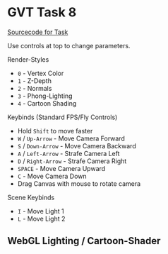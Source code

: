 
<script type="text/javascript" src="gl-matrix.js"></script>
<script type="text/javascript" src="dat.gui.min.js"></script>

# GVT Task 8
[Sourcecode for Task](https://raw.githubusercontent.com/hendrikp/scratchpad/gh-pages/gvt/gvt8.md)

Use controls at top to change parameters.

Render-Styles
* `0` - Vertex Color
* `1` - Z-Depth
* `2` - Normals
* `3` - Phong-Lighting
* `4` - Cartoon Shading

Keybinds (Standard FPS/Fly Controls)
* Hold `Shift` to move faster
* `W` / `Up-Arrow` - Move Camera Forward
* `S` / `Down-Arrow` - Move Camera Backward
* `A` / `Left-Arrow` - Strafe Camera Left
* `D` / `Right-Arrow` - Strafe Camera Right
* `SPACE` - Move Camera Upward
* `C` - Move Camera Down
* Drag Canvas with mouse to rotate camera

Scene Keybinds
* `I` - Move Light 1
* `L` - Move Light 2

## WebGL Lighting / Cartoon-Shader
<canvas id="wgl" width="768" height="768" style="outline: grey 2px solid;"></canvas>

<script id="wgl_vertex" type="nojs">
attribute vec4 pos;
attribute vec3 normal;
attribute vec4 col;

varying vec4 vPosition;
varying vec4 vColor;
varying vec3 vNormal;

uniform mat4 projection;

uniform mat4 modelview;
uniform mat4 camera;
uniform mat4 modelmatrix;

uniform mat3 normalmatrix;

void main()
{
  vColor = col;

  // gl_Position = projection * camera * modelmatrix * pos; // use precalulate modelview now.. (as needed for normalmatrix too)
  vPosition = modelview * pos;
  gl_Position = projection * vPosition;

  vNormal = normalize(normalmatrix * normal);
}
</script>

<script id="wgl_fragment" type="nojs">
precision mediump float;

varying vec4 vPosition;
varying vec4 vColor;
varying vec3 vNormal;

uniform int renderStyle;

// Material // Task 8 Phong
struct PhongMaterial
{
  vec3 ka;
  vec3 kd;
  vec3 ks;
  float ke; 
};
uniform PhongMaterial material;

const int MAX_LIGHTS = 2;
struct Light
{
  bool active;
  vec3 position;
  vec3 color;
};

uniform vec3 ambientLight;
uniform Light light[MAX_LIGHTS];

uniform vec2 cameraZ; // z-depth (task 7)

// Phong illumination for single light source, no ambient light. (BEL-3)
vec3 phong(vec3 p, vec3 n, vec3 v, Light l)
{
  vec3 L = l.color;

  vec3 s = normalize(l.position - p);
  vec3 r = reflect(-s, n);

  float sn = max( dot(s,n), 0.0);
  float rv = max( dot(r,v), 0.0);
      
  vec3 diffuse = material.kd * L * sn;
              
  vec3 specular = material.ks * L * pow(rv, material.ke);

  return diffuse + specular;			
}

// add up ambient light and lights 
vec3 phong(vec3 p, vec3 n, vec3 v)
{
  // ambient light
  vec3 result = material.ka * ambientLight;

  // light from sources
  for (int i=0; i < MAX_LIGHTS; i++)
  {
    if (light[i].active)
    {
      result += phong(p, n, v, light[i]);
    }
  }
  return result;
}

// z-depth (task 7)
float transformZ(float z)
{
  float inv = 2.0 * cameraZ[0];
  float difZ = cameraZ[1] + cameraZ[0] - z * (cameraZ[1] - cameraZ[0]);
  return inv / difZ;
}

void main()
{
  if (renderStyle == 1)
  {
    // z-depth (task 7)
    gl_FragColor = vec4(vec3(transformZ(gl_FragCoord.z)), 1.0);
  }
  else if (renderStyle == 2)
  {
    // normals (debug)
    gl_FragColor = vec4((vNormal*0.5)+0.5, 1.0);
  }
  else if (renderStyle == 3)
  {
    // phong (task 8)
    gl_FragColor = vec4( phong(vPosition.xyz, normalize(vNormal), normalize(-vPosition.xyz)), 1.0);
  }
  else
  {
    // vertex color
    gl_FragColor = vColor;
  }
}
</script>

<script>

// Use DAT GUI
var gui = new dat.GUI();
var context;
var start = undefined;
var tTotal = 0.0;
var renderContinous = true;
function renderContext(timestamp)
{
  var elapsed = 0.0;
  const minFrametime = 1/60; // max 60fps
  const maxFrametime = 1/10; // min 10fps
  if (timestamp)
  {
    if (start === undefined)
    {
      start = timestamp;
    }

    elapsed = (timestamp - start) / 1000; // we want elapsed time in seconds
    if (elapsed < minFrametime)
    {
      elapsed = minFrametime;
    }
    else if(elapsed > maxFrametime)
    {
      elapsed = maxFrametime;
    }
    tTotal += elapsed;
  }

  if( context.render(elapsed, tTotal) )
  {
    requestFrame(renderContext);
  }
}

function requestFrame(requester)
{
  if (renderContinous && requester === renderContext)
  {
    window.requestAnimationFrame(renderContext);
  }
  else if(!renderContinous && requester !== renderContext)
  {
    window.requestAnimationFrame(renderContext);
  }
}

// Use glMatrix
const {mat4, mat3, vec3, quat} = glMatrix;

// resize helper from https://webgl2fundamentals.org/webgl/resources/webgl-utils.js
function resizeCanvasToDisplaySize(canvas, multiplier) {
  multiplier = multiplier || 1;
  const width  = canvas.clientWidth  * multiplier | 0;
  const height = canvas.clientHeight * multiplier | 0;
  if (canvas.width !== width ||  canvas.height !== height) {
      canvas.width  = width;
      canvas.height = height;
      return true;
  }
  return false;
}
  
// Compile shader
var _shaders = [];
function getShader(gl, type, id)
{
  var source = document.getElementById(id).text;
  var shader = gl.createShader(type);
  gl.shaderSource(shader, source);
  gl.compileShader(shader);

  if (!gl.getShaderParameter(shader, gl.COMPILE_STATUS))
  {
    console.log(gl.getShaderInfoLog(shader));
  }
  else
  {
    _shaders.push(shader);
    return shader;
  }
}

// link program
function initProgram(gl)
{
  var program = gl.createProgram();
  
  _shaders.forEach(element => gl.attachShader(program, element));
  
  gl.linkProgram(program);

  if (!gl.getProgramParameter(program, gl.LINK_STATUS))
  {
    console.log(gl.getProgramInfoLog(program));
  }
  else
  {
    return program;
  }
}

// color conversion for gradient (based on: https://axonflux.com/handy-rgb-to-hsl-and-rgb-to-hsv-color-model-c)
function hsl2rgb(h, s, l)
{
    var r, g, b;

    if(s == 0)
    {
        r = g = b = l; // achromatic
    }
    else
    {
        function hue2rgb(p, q, t)
        {
            if(t < 0) t += 1;
            if(t > 1) t -= 1;
            if(t < 1/6) return p + (q - p) * 6 * t;
            if(t < 1/2) return q;
            if(t < 2/3) return p + (q - p) * (2/3 - t) * 6;
            return p;
        }

        var q = l < 0.5 ? l * (1 + s) : l + s - l * s;
        var p = 2 * l - q;
        r = hue2rgb(p, q, h + 1/3);
        g = hue2rgb(p, q, h);
        b = hue2rgb(p, q, h - 1/3);
    }

    return [r,g,b];
}

// generate data
function generateSpiral( params )
{
  const {a, b, angleScale, rotations} = params;
  //a - space offset
  //b - space angle per rotation factor
  //angleScale - angle scale per point
  //rotations - rotations

  var positions = [];
  var indices = [];
  var colors = [];
  var shape = { m: {v: positions, i: indices, c: colors}, params: params, modelmatrix: glMatrix.mat4.create() };

  // generate data (spiral)
  var pi2 = 2 * Math.PI;
  
  var pointsPerRotation = Math.ceil( pi2 / angleScale );
  var pointsTotal = Math.ceil( rotations * pointsPerRotation );
  var origins = pointsTotal - pointsPerRotation; // one less rotation
  var pointsPerRotation2 = 2*pointsPerRotation;
  var fadeOut = (rotations*0.45)*pointsPerRotation;
  
  for (var i = 0; i < pointsTotal; ++i)
  {
    var angle = i * angleScale;
    var rotation = angle / pi2;
    
    var radius = a + b * rotation * rotation;

    positions.push( radius * Math.cos(angle), radius * Math.sin(angle), 0.5*radius*Math.sin(5*(angle)) );
    
    var progressRotation = (i % (pointsPerRotation+1)) / pointsPerRotation;
    var gradientHue = progressRotation;
    var saturation = i / pointsTotal;
    var light = 1.0;
    
    var nearEnd = pointsTotal - i - fadeOut;
    if (nearEnd < 0)
    {
      light += nearEnd/fadeOut;
    }
    
    var nearStart = i - fadeOut
    if (nearStart < 0)
    {
      light += nearStart/fadeOut;
    }

    // hsv based gradient
    var c = hsl2rgb(gradientHue, saturation, light);
    colors.push(c[0], c[1], c[2], 1);
    
    // still generate triangles?
    if (i < origins)
    {
      // fully filled
      indices.push( i, i+pointsPerRotation, i+1);
      indices.push( i, i+pointsPerRotation-1, i+pointsPerRotation);
    }
  }
  
  return shape;
}

// generate torus based on http://www.3d-meier.de/tut3/Seite58.html
function generateTorus( params )
{
  const {r, R, Nu, Nv} = params;

  var pi2 = 2 * Math.PI;

  var uMin = 0.0;
  var uMax = pi2;
  var vMin = 0.0;
  var vMax = pi2;
  
  var du = (uMax-uMin)/Nu;
  var dv = (vMax-vMin)/Nv;

  var positions = [];
  var indices = [];
  var colors = [];
  var normals = [];
  var shape = { m: {v: positions, n: normals, i: indices, c: colors}, params: params, modelmatrix: glMatrix.mat4.create() };

  // generate points
  for (var i=0; i<=Nu; i++)
  {
    for (var j=0; j<=Nv; j++)
    {
      var u = uMin + i * du;
      var v = vMin + j * dv;

      positions.push(
        (R + r * Math.cos(v)) * Math.cos(u),
        (R + r * Math.cos(v)) * Math.sin(u),
        r * Math.sin(v)
      );

      normals.push(
        Math.cos(v) * Math.cos(u),
        Math.cos(v) * Math.sin(u),
        Math.sin(v)
      );

      var c = hsl2rgb(j/Nv, 0.5, 0.5);
      colors.push(c[0], c[1], c[2], 1);

      // generate triangles
      if(i < Nu && j < Nv)
      {
        // points - CCW order
        var p = [
          i * (Nv + 1) + j,
          (i + 1) * (Nv + 1) + j,
          (i + 1) * (Nv + 1) + j + 1,
          i * (Nv + 1) + j + 1
        ];

        indices.push( p[0], p[1], p[2] );
        indices.push( p[2], p[3], p[0] );
      }
    }
  }

  return shape;
}

// generate icosphere based on http://blog.andreaskahler.com/2009/06/creating-icosphere-mesh-in-code.html
function generateIcosphere( params )
{
  const {N} = params;

  var t = (1.0 + Math.sqrt(5.0)) * 0.5;

  var vertices = [];
  var positions = [];
  var indices = [];
  var colors = [];
  var normals = [];

  function addVertex(v)
  {
    vec3.normalize(v,v);
    vertices.push(v);
    return vertices.length-1;
  }

  function getMiddlePoint(a, b)
  {
    // center between both points
    var mid = vec3.create();
    vec3.lerp(mid, vertices[a], vertices[b], 0.5);
    vec3.normalize(mid, mid);
    
    // check if not already exists
    for (var i = 0; i < vertices.length; i++)
    {
      if (vec3.equals(mid, vertices[i]))
      {
        return i;
      }
    }

    return addVertex(mid);
	}

  // create 12 vertices of a icosahedron
  addVertex(vec3.fromValues(-1,  t,  0));
  addVertex(vec3.fromValues( 1,  t,  0));
  addVertex(vec3.fromValues(-1, -t,  0));
  addVertex(vec3.fromValues( 1, -t,  0));

  addVertex(vec3.fromValues( 0, -1,  t));
  addVertex(vec3.fromValues( 0,  1,  t));
  addVertex(vec3.fromValues( 0, -1, -t));
  addVertex(vec3.fromValues( 0,  1, -t));

  addVertex(vec3.fromValues( t,  0, -1));
  addVertex(vec3.fromValues( t,  0,  1));
  addVertex(vec3.fromValues(-t,  0, -1));
  addVertex(vec3.fromValues(-t,  0,  1));

  // create 20 triangles of the icosahedron
  indices.push(0, 11, 5);
  indices.push(0, 5, 1);
  indices.push(0, 1, 7);
  indices.push(0, 7, 10);
  indices.push(0, 10, 11);

  // 5 adjacent faces 
  indices.push(1, 5, 9);
  indices.push(5, 11, 4);
  indices.push(11, 10, 2);
  indices.push(10, 7, 6);
  indices.push(7, 1, 8);

  // 5 faces around point 3
  indices.push(3, 9, 4);
  indices.push(3, 4, 2);
  indices.push(3, 2, 6);
  indices.push(3, 6, 8);
  indices.push(3, 8, 9);

  // 5 adjacent faces 
  indices.push(4, 9, 5);
  indices.push(2, 4, 11);
  indices.push(6, 2, 10);
  indices.push(8, 6, 7);
  indices.push(9, 8, 1);

  // refine triangles
  for (var i = 0; i < N; i++)
  {
      var indices2 = [];
      for (var tri = 0; tri < indices.length; tri += 3)
      {
          // replace triangle by 4 triangles
          var a = getMiddlePoint(indices[tri+0], indices[tri+1]);
          var b = getMiddlePoint(indices[tri+1], indices[tri+2]);
          var c = getMiddlePoint(indices[tri+2], indices[tri+0]);

          indices2.push(indices[tri+0], a, c);
          indices2.push(indices[tri+1], b, a);
          indices2.push(indices[tri+2], c, b);
          indices2.push(a, b, c);
      }
      indices = indices2;
  }

  var pi2 = 2*Math.PI;

  // convert vertices to position array
  for (var i=0; i < vertices.length; ++i)
  {
    positions.push(vertices[i][0], vertices[i][1], vertices[i][2]);
    normals.push(vertices[i][0], vertices[i][1], vertices[i][2]); // already normalized

    // coloration
    // looks also ok (front facing hue change)
    //var len = vec3.length(vertices[i]);
    //var hue = Math.abs(vertices[i][0]/len);

    // but this xz angle based hue change is looking better  
    var hue = (Math.PI+Math.atan2(vertices[i][0], vertices[i][2])) / pi2;

    var c = hsl2rgb(hue, 0.7, 0.5);
    
    colors.push(c[0], c[1], c[2], 1);
  }

  var shape = { m: {v: positions, n: normals, i: indices, c: colors}, params: params, modelmatrix: glMatrix.mat4.create() };
  return shape;
}

// generate drop based on http://www.3d-meier.de/tut3/Seite44.html
function generateDrop( params )
{
  const {a, b, Nu, Nv} = params;

  var pi2 = 2 * Math.PI;

  var uMin = 0.0;
  var uMax = Math.PI;
  var vMin = 0.0;
  var vMax = pi2;
  
  var du = (uMax-uMin)/Nu;
  var dv = (vMax-vMin)/Nv;

  var positions = [];
  var indices = [];
  var colors = [];
  var shape = { m: {v: positions, i: indices, c: colors}, params: params, modelmatrix: glMatrix.mat4.create() };

  // generate points
  for (var i=0; i<=Nu; i++)
  {
    for (var j=0; j<=Nv; j++)
    {
      var u = uMin + i * du;
      var v = vMin + j * dv;

      positions.push(
        a * (b - Math.cos(u)) *Math.sin(u) *Math.cos(v),
        a * (b - Math.cos(u)) *Math.sin(u) *Math.sin(v),
        Math.cos(u)
      );

      var c = hsl2rgb(i/Nv, 1-i/Nu, 0.5);
      colors.push(c[0], c[1], c[2], 1);

      // generate triangles
      if(i < Nu && j < Nv)
      {
        // points - CCW order
        var p = [
          i * (Nv + 1) + j,
          (i + 1) * (Nv + 1) + j,
          (i + 1) * (Nv + 1) + j + 1,
          i * (Nv + 1) + j + 1
        ];

        indices.push( p[0], p[1], p[2] );
        indices.push( p[2], p[3], p[0] );
      }
    }
  }

  return shape;
}

// generate a grid for horizon line (better for camera movement)
function generateGrid( params )
{
  const {gridsize, N} = params;

  var Nu = N;
  var Nv = N;

  var uMin = 0.0;
  var uMax = gridsize;
  var vMin = 0.0;
  var vMax = gridsize;
  
  var du = (uMax-uMin)/Nu;
  var dv = (vMax-vMin)/Nv;

  var positions = [];
  var indices = [];
  var colors = [];
  var normals = [];
  var shape = { m: {v: positions, n: normals, i: indices, c: colors}, params: params, modelmatrix: glMatrix.mat4.create() };

  // generate points
  for (var i=0; i<=Nu; i++)
  {
    for (var j=0; j<=Nv; j++)
    {
      var u = uMin + i * du;
      var v = vMin + j * dv;

      positions.push(u,v,0);

      normals.push(0.0, 0.0, 1.0); // z up

      var c = hsl2rgb(i/Nv, 0.5, 0.4);
      colors.push(c[0], c[1], c[2], 1);

      // generate triangles
      if(i < Nu && j < Nv)
      {
        // points - CCW order
        var p = [
          i * (Nv + 1) + j,
          (i + 1) * (Nv + 1) + j,
          (i + 1) * (Nv + 1) + j + 1,
          i * (Nv + 1) + j + 1
        ];

        indices.push( p[0], p[1], p[2] );
        indices.push( p[2], p[3], p[0] );
      }
    }
  }

  return shape;
}

// task 7 basic element
function generatePyramid( params )
{
  var positions = [];
  var indices = [];
  var colors = [];

 var positions = [
    // Front 
    0.0,  1.0,  0.0,
    -1.0, -1.0,  1.0,
    1.0, -1.0,  1.0,
    // Right
    0.0,  1.0,  0.0,
    1.0, -1.0,  1.0,
    1.0, -1.0, -1.0,
    // Back
    0.0,  1.0,  0.0,
    1.0, -1.0, -1.0,
    -1.0, -1.0, -1.0,
    // Left 
    0.0,  1.0,  0.0,
    -1.0, -1.0, -1.0,
    -1.0, -1.0,  1.0
  ];

  for(var i = 0; i < positions.length; i+=3)
  {
    colors.push(0.9, 0, 0, 1); // red
    indices.push( i/3 );
  }

  // bottom CCW
  indices.push( 1+2*3, 1+1*3, 1+0*3);
  indices.push( 1+0*3, 1+3*3, 1+2*3);

  var shape = { m: {v: positions, i: indices, c: colors}, params: params, modelmatrix: glMatrix.mat4.create() };
  return shape;
}

function rad2deg(r)
{
  return r * (180.0/Math.PI);
}

function createPhongMaterial(material) {
  material = material || {};

  // defaults
  material.ka = material.ka || [ 0.3, 0.3, 0.3 ];
  material.kd = material.kd || [ 0.6, 0.6, 0.6 ];
  material.ks = material.ks || [ 0.8, 0.8, 0.8 ];
  material.ke = material.ke || 10.;

  return material;
}

// init context
function initContext(id)
{
  var _canvas = document.getElementById(id);
  var gl = _canvas.getContext("webgl", {antialias: true});

  function cleanBg()
  {
      gl.clearColor(1, 1, 1, 1); // white
      gl.clear(gl.COLOR_BUFFER_BIT | gl.DEPTH_BUFFER_BIT);
  }

  if (gl)
  {
    var vs = getShader(gl, gl.VERTEX_SHADER, "wgl_vertex");
    var fs = getShader(gl, gl.FRAGMENT_SHADER, "wgl_fragment");
    
    var context = {gl: gl, vs: vs, fs: fs, canvas: _canvas};

    var program = initProgram(gl);
    context.program = program;

    // prepare canvas
    gl.useProgram(program);

    // clean + enable depth / features
    cleanBg();

    // Backface culling.
    gl.frontFace(gl.CCW);
    gl.enable(gl.CULL_FACE);
    gl.cullFace(gl.BACK);

    gl.enable(gl.DEPTH_TEST);
    gl.depthFunc(gl.LEQUAL);

    // Polygon offset of rastered Fragments.
    gl.enable(gl.POLYGON_OFFSET_FILL);
    gl.polygonOffset(0.5, 0);

    // prepare viewport
    resizeCanvasToDisplaySize(gl.canvas);
    gl.viewport(0, 0, gl.canvas.width, gl.canvas.height);
  
    // prepare attributes of shaders
    var posAttribute = gl.getAttribLocation(program, "pos");
    context.posAttribute = posAttribute;
    var colAttribute = gl.getAttribLocation(program, "col");
    context.colAttribute = colAttribute;
    var normalAttribute = gl.getAttribLocation(program, "normal");
    context.normalAttribute = normalAttribute;

    // modelmatrix
    var u_modelmatrix = gl.getUniformLocation(program, "modelmatrix");
    context.u_modelmatrix = u_modelmatrix;

    // modelview
    var u_modelview = gl.getUniformLocation(program, "modelview");
    context.u_modelview = u_modelmatrix;

    // normalmatrix
    var u_normalmatrix = gl.getUniformLocation(program, "normalmatrix");
    context.u_normalmatrix = u_normalmatrix;

    // ambient light
    context.u_ambientLight = gl.getUniformLocation(program, "ambientLight");
    context.ambientLight = [0.5, 0.5, 0.5];

    // phong lights
    context.maxLights = 2;
    context.u_light = [];
    context.light = [];
    for (var i = 0; i < context.maxLights; i++)
    {
      context.light.push({
        active:   false,
        position: [0, 0, 0],
        color:    [1, 1, 1],
        u: {
          active:   gl.getUniformLocation(program, "light[" + i + "].active"),
          position: gl.getUniformLocation(program, "light[" + i + "].position"),
          color:    gl.getUniformLocation(program, "light[" + i + "].color")
        },
      });
    }

    // material
    context.u_materialKa = gl.getUniformLocation(program, "material.ka");
    context.u_materialKd = gl.getUniformLocation(program, "material.kd");
    context.u_materialKs = gl.getUniformLocation(program, "material.ks");
    context.u_materialKe = gl.getUniformLocation(program, "material.ke");

    // projection
    var u_projection = gl.getUniformLocation(program, "projection");
    context.u_projection = u_projection;
    var projection = mat4.create();
    context.projection = projection;
    var fovy = 0.5; // radians vertical

    var cameraZ = [0.1, 10]; // near, far
    mat4.perspective(projection, fovy, gl.canvas.width / gl.canvas.height, cameraZ[0], cameraZ[1]);
    gl.uniformMatrix4fv(u_projection, false, projection );
    // near, far for Z-depth rendering style
    var u_cameraZ = gl.getUniformLocation(program, "cameraZ");
    gl.uniform2fv(u_cameraZ, cameraZ );

    // render style
    context.renderStyle = 1;
    var u_renderStyle = gl.getUniformLocation(program, "renderStyle");
    context.u_renderStyle = u_renderStyle;

    // camera (used to move with keybinds)
    var camera = mat4.create();
    context.camera = camera;
    var u_camera = gl.getUniformLocation(program, "camera");
    context.u_camera = u_camera;
    var cameraPos = vec3.create();
    context.cameraPos = cameraPos;
    var cameraAngle = [0,0,0];
    context.cameraAngle = cameraAngle;
    var cameraRotation = mat4.create();
    context.cameraRotation = cameraRotation;
    
    function updateCamera()
    {
      // create camera rotation from camera angles
      var rot = quat.create();
      quat.fromEuler(rot, rad2deg(cameraAngle[0]), rad2deg(cameraAngle[1]), rad2deg(cameraAngle[2]));
      mat4.fromQuat(context.cameraRotation, rot);
      mat4.invert(context.cameraRotation, context.cameraRotation);

      // finalize camera (rot+pos)
      mat4.identity(camera);
      mat4.multiply(camera, cameraRotation, camera);
      mat4.translate(camera, camera, cameraPos);
      requestFrame();
    }
    context.updateCamera = updateCamera;
    function resetCamera()
    {
      vec3.set(cameraPos, 0,0,-4); // initial pos

      // rotation
      cameraAngle[0]=0;
      cameraAngle[1]=0;
      cameraAngle[2]=0;
      mat4.identity(cameraRotation);

      updateCamera();
    }
    context.resetCamera = resetCamera;

    // creation of buffers
    function createBuffers(shape)
    {
      // store vertices
      if (shape.m.v)
      {
        console.assert((shape.m.v.length%3) == 0, "[%s] Vertices malformed", shape.params.name );

        shape.m.pBuffer = gl.createBuffer();
        gl.bindBuffer(gl.ARRAY_BUFFER, shape.m.pBuffer);
        gl.bufferData(gl.ARRAY_BUFFER, new Float32Array(shape.m.v), gl.STATIC_DRAW);
      }
      else
      {
        console.assert(false, "[%s] No vertices", shape.params.name);
      }

      // store indices
      if (shape.m.i)
      {
        var indices = shape.m.i;
        console.assert((indices.length%3) == 0, "[%s] Indices %d not triangles", shape.params.name, shape.m.i.length);

        // check out of bound index
        var maxIndex = shape.m.v.length / 3;
        for (var i = 0; i < indices.length; i++)
        {
          console.assert( indices[i] < maxIndex, "[%s] Index %d -> %d not in bounds", shape.params.name, i, indices[i] );
        }

        shape.m.iBuffer = gl.createBuffer();
        gl.bindBuffer(gl.ELEMENT_ARRAY_BUFFER, shape.m.iBuffer);
        gl.bufferData(gl.ELEMENT_ARRAY_BUFFER, new Uint16Array(shape.m.i), gl.STATIC_DRAW);
      }

      // store normals
      if (shape.m.n)
      {        
        console.assert(shape.m.n.length == shape.m.v.length, "[%s] Vertices %d and Normals %d not matching", shape.params.name, shape.m.n.length, shape.m.v.length);

        shape.m.nBuffer = gl.createBuffer();
        gl.bindBuffer(gl.ARRAY_BUFFER, shape.m.nBuffer);
        gl.bufferData(gl.ARRAY_BUFFER, new Float32Array(shape.m.n), gl.STATIC_DRAW);
      }

      // store colors
      if (shape.m.c)
      {        
        console.assert((shape.m.v.length/3) == (shape.m.c.length/4), "[%s] Vertices %d and Colors %d not matching", shape.params.name, shape.m.v.length, shape.m.c.length);

        shape.m.cBuffer = gl.createBuffer();
        gl.bindBuffer(gl.ARRAY_BUFFER, shape.m.cBuffer);
        gl.bufferData(gl.ARRAY_BUFFER, new Float32Array(shape.m.c), gl.STATIC_DRAW);
      }
    }

    /*
    // method to draw line strip
    function drawArrays(shape)
    {
      // if buffer not yet created try (cached)
      if (!shape.m.pBuffer)
      {
        createBuffers(shape);
      }

      // vertices
      if (shape.m.pBuffer)
      {
        gl.bindBuffer(gl.ARRAY_BUFFER, shape.m.pBuffer);
        gl.enableVertexAttribArray(posAttribute);
        gl.vertexAttribPointer(posAttribute, 3, gl.FLOAT, false, 0, 0);
      }

      // position
      gl.uniformMatrix4fv(u_modelmatrix, false, shape.modelmatrix );

      // draw
      gl.drawArrays(gl.LINE_STRIP, 0, shape.m.v.length / 3);
    }
    */

    // method to draw
    function drawElements(shape)
    {
      // if buffer not yet created try (cached)
      if (!shape.m.pBuffer)
      {
        createBuffers(shape);
      }

      // vertices
      if (shape.m.pBuffer)
      {
        gl.bindBuffer(gl.ARRAY_BUFFER, shape.m.pBuffer);
        gl.enableVertexAttribArray(posAttribute);
        gl.vertexAttribPointer(posAttribute, 3, gl.FLOAT, false, 0, 0);
      }

      // normals
      if (shape.m.nBuffer)
      {
        gl.bindBuffer(gl.ARRAY_BUFFER, shape.m.nBuffer);
        gl.enableVertexAttribArray(normalAttribute);
        gl.vertexAttribPointer(normalAttribute, 3, gl.FLOAT, false, 0, 0);
      }

      // colors
      if (shape.m.cBuffer)
      {
        gl.bindBuffer(gl.ARRAY_BUFFER, shape.m.cBuffer);
        gl.enableVertexAttribArray(colAttribute);
        gl.vertexAttribPointer(colAttribute, 4, gl.FLOAT, false, 0, 0);
      }

      // indices
      if (shape.m.iBuffer)
      {
        gl.bindBuffer(gl.ELEMENT_ARRAY_BUFFER, shape.m.iBuffer);
      }

      // position
      gl.uniformMatrix4fv(u_modelmatrix, false, shape.modelmatrix );

      // modelview
      gl.uniformMatrix4fv(u_modelview, false, shape.modelview );

      // normal matrix
      gl.uniformMatrix3fv(u_normalmatrix, false, shape.normalmatrix );

      // phong material
      if (shape.params.mat)
      {
        gl.uniform3fv(context.u_materialKa, shape.params.mat.ka);
        gl.uniform3fv(context.u_materialKd, shape.params.mat.kd);
        gl.uniform3fv(context.u_materialKs, shape.params.mat.ks);
        gl.uniform1f( context.u_materialKe, shape.params.mat.ke);
      }

      // ui options for drawing
      if (shape.params.drawLines == true)
      {
        // draw lines
        gl.drawElements(gl.LINES, shape.m.i.length, gl.UNSIGNED_SHORT, 0);
      }
      else 
      {
        // draw triangles based on indices
        gl.drawElements(gl.TRIANGLES, shape.m.i.length, gl.UNSIGNED_SHORT, 0);
      }
    }

    // generate data
    var scene = {};
    context.scene = scene;

    // update camera dependend matrix
    function updateSceneObjectModelViewMatrix(shape)
    {
      // calculate normal matrix and modelview matrix
      if (!shape.normalmatrix)
      {
        shape.normalmatrix = mat3.create();
        shape.modelview = mat4.create();
      }

      mat4.multiply(shape.modelview, context.camera, shape.modelmatrix);
      mat3.normalFromMat4(shape.normalmatrix, shape.modelview);
    }

    // update model instance dependent matrix
    function updateSceneObjectMatrix(shape)
    {
      // reposition + resize
      mat4.identity(shape.modelmatrix);
      mat4.translate(shape.modelmatrix, shape.modelmatrix, shape.params.pos);
      mat4.scale(shape.modelmatrix, shape.modelmatrix, shape.params.scale);
      mat4.rotateX(shape.modelmatrix, shape.modelmatrix, shape.params.rotate[0]);
      mat4.rotateY(shape.modelmatrix, shape.modelmatrix, shape.params.rotate[1]);
      mat4.rotateZ(shape.modelmatrix, shape.modelmatrix, shape.params.rotate[2]);

      updateSceneObjectModelViewMatrix(shape);
    }

    function createSceneObject(params)
    {
      if (params.name != '')
      {
        if (params.pos === undefined && params.posOrigin !== undefined)
        {
          params.pos = Array.from(params.posOrigin);
        }

        var shape = params.generator(params);

        updateSceneObjectMatrix(shape);
        scene[shape.params.name] = shape; // place into scene

        return shape;
      }
    }

    function duplicateSceneObject(source, params)
    {
      if (params.name != '')
      {
        if (params.pos === undefined && params.posOrigin !== undefined)
        {
          params.pos = Array.from(params.posOrigin);
        }

        var shape = {};
        Object.assign(shape, source);
        shape.params = params;
        shape.params.draw = source.params.draw;

        shape.modelmatrix = glMatrix.mat4.create();

        updateSceneObjectMatrix(shape);
        scene[shape.params.name] = shape; // place into scene

        return shape;
      }
    }

    // grid
    var gridsize = 30;
    var grid = createSceneObject({
      name: 'grid',
      generator: generateGrid,
      pos: [-gridsize*0.5, -1, gridsize*0.5],
      scale: [1, 1, 1],
      rotate: [-Math.PI*0.5, 0, 0.0],
      gridsize: gridsize,
      N: 50,
      drawLines: false,
      draw: drawElements,
      mat: createPhongMaterial(),
    });

    var ui = gui.addFolder('Scene Grid');
    ui.add(grid.params, "gridsize", 1, 100, 1).onChange( function() {
      gridsize = grid.params.gridsize;
      grid.params.pos = [-gridsize*0.5, -1, gridsize*0.5]; // when size changes need to also recenter grid
      createSceneObject(grid.params);
      
      } );
    ui.add(grid.params, "N", 2, 100, 1).onChange( function() { createSceneObject(grid.params); requestFrame();} );
    ui.add(grid.params, "drawLines").onChange( requestFrame );

    // 4.1 + 4.2 procedural shape 1 - torus 
    var torus = createSceneObject({
      name: 'torus',
      generator: generateTorus,
      pos: [0, 0.0, 0.0],
      scale: [0.5, 0.5, 0.5],
      rotate: [0, 0, 0],
      r: 0.1, R: 1.0,
      Nu: 35, Nv: 20,
      drawLines: false,
      draw: drawElements,
      mat: createPhongMaterial(),
    });
    /*
    var ui = gui.addFolder('Torus - 4.1+2');
    ui.add(torus.params, "r", 0, 0.5, 0.0002).onChange( function() { createSceneObject(torus.params); requestFrame(); } );
    ui.add(torus.params, "R", 0, 1, 0.005).onChange( function() { createSceneObject(torus.params); requestFrame(); } );
    ui.add(torus.params, "Nu", 3, 40, 1).onChange( function() { createSceneObject(torus.params); requestFrame(); } );
    ui.add(torus.params, "Nv", 3, 40, 1).onChange( function() { createSceneObject(torus.params); requestFrame(); } );
    ui.add(torus.params, "drawLines").onChange( requestFrame );

    // 4.1 + 4.2 procedural shape 2 - drop
    var drop = createSceneObject({
      name: 'drop',
      generator: generateDrop,
      pos: [0.5, -0.5, 0.0],
      scale: [0.3, 0.3, 0.3],
      rotate: [-Math.PI*0.5, 0, 0.0],
      a: 0.5, b: 1.0,
      Nu: 20, Nv: 20,
      drawLines: false,
      draw: drawElements,
    });
    var ui = gui.addFolder('Drop - 4.1+2');
    ui.add(drop.params, "a", 0, 1, 0.02).onChange( function() { createSceneObject(drop.params); requestFrame();} );
    ui.add(drop.params, "b", 0, 1, 0.02).onChange( function() { createSceneObject(drop.params); requestFrame();} );
    ui.add(drop.params, "Nu", 3, 40, 1).onChange( function() { createSceneObject(drop.params); requestFrame();} );
    ui.add(drop.params, "Nv", 3, 40, 1).onChange( function() { createSceneObject(drop.params); requestFrame();} );
    ui.add(drop.params, "drawLines").onChange( requestFrame );
    
    // 4.3 - custom procedural shape - extended task 3
    var wspiral = createSceneObject({
      name: 'wspiral',
      generator: generateSpiral,
      pos: [-0.5, -0.5, 0.0],
      scale: [0.5, 0.5, 0.5],
      rotate: [0.25, 0.25, 0.0],
      a: 0.003, b: 0.03,
      angleScale: 0.1, rotations: 5,
      drawLines: false,
      draw: drawElements,
    });
    var ui = gui.addFolder('Wobbly Spiral - 4.3 (only frontface)');
    ui.add(wspiral.params, "a", 0, 0.3, 0.0002).onChange( function() { createSceneObject(wspiral.params); requestFrame(); } );
    ui.add(wspiral.params, "b", 0, 0.3, 0.005).onChange( function() { createSceneObject(wspiral.params); requestFrame();} );
    ui.add(wspiral.params, "rotations", 0, 20, 0.3).onChange( function() { createSceneObject(wspiral.params); requestFrame();} );
    ui.add(wspiral.params, "drawLines").onChange( requestFrame );
    */

    // 5 - icosphere
    var sscale = [0.1, 0.1, 0.1];
    var sphere = createSceneObject({
      name: 'sphere',
      generator: generateIcosphere,
      posOrigin: [0, 0.0, 0.0],
      scale: sscale,
      rotate: [0.0, 0.0, 0.0],
      N: 3,
      drawLines: false,
      draw: drawElements,
      mat: createPhongMaterial({kd:[1.,1.,0.]}), // yellow
    });
    /*
    var ui = gui.addFolder('Icosphere - 5');
    ui.add(sphere.params, "N", 0, 4, 1).onChange( function() { createSceneObject(sphere.params); requestFrame();} );
    ui.add(sphere.params, "drawLines").onChange( requestFrame );
    */

    // 6. we need 3 more spheres to animate them
    var sphere2 = duplicateSceneObject(sphere, {
      name: 'sphere2',
      posOrigin: [0, 0.0, 0.0],
      scale: sscale,
      rotate: [0.0, 0.0, 0.0],
      drawLines: false,
      mat: createPhongMaterial({kd:[0.,1.,0.]}), // green
    });
    var sphere3 = duplicateSceneObject(sphere, {
      name: 'sphere3',
      posOrigin: [0, 0.0, 0.0],
      scale: sscale,
      rotate: [0.0, 0.0, 0.0],
      drawLines: false,
      mat: createPhongMaterial({kd:[1.,0.,0.]}), // red
    });
    var sphere4 = duplicateSceneObject(sphere, {
      name: 'sphere4',
      posOrigin: [0, 0.0, 0.0],
      scale: sscale,
      rotate: [0.0, 0.0, 0.0],
      drawLines: false,
      mat: createPhongMaterial({kd:[0.,0.,1.]}), // blue
    });

    // 7. add more interecting shapes for Z-Visualization
    /*
    var pyramid = createSceneObject({
      name: 'pyramid',
      generator: generatePyramid,
      posOrigin: [0, -0.25, 0.0],
      scale: [0.5, 0.25, 0.5],
      rotate: [0.0, 0.0, 0.0],
      drawLines: false,
      draw: drawElements,
    });
    var pyramid2 = duplicateSceneObject(pyramid, {
      name: 'pyramid2',
      posOrigin: [0, 0.25, 0.0],
      scale: [0.5, 0.25, 0.5],
      rotate: [Math.PI, 0 , 0.0],
      drawLines: false,
    });
    */

    var torus2 = duplicateSceneObject(torus, {
      name: 'torus2',
      posOrigin: [0, 0.0, 0.0],
      scale: [1.0, 1.0, 1.0],
      rotate: [0, 0 , 0.0],
      drawLines: false,
      mat: createPhongMaterial(),
    });

    // reset camera gui
    gui.add(context, "resetCamera");

    // task 6 animation speed
    context.animationSpeed = 0.2;
    gui.add(context, "animationSpeed", 0.2, 0.4, 0.01);

    // task 7 z-Depth visualization
    gui.add(context, "renderStyle", 0, 4, 1);

    // based on https://de.wikipedia.org/wiki/Lemniskate_von_Bernoulli
    function infinityRotatePath(shape, speed, tTotal, offset, offset2)
    {
      // restore origin pos (shallow-clone)
      shape.params.pos = Array.from(shape.params.posOrigin);

      // calculate animated position
      var t = offset + speed * (tTotal + offset2);
      var axisScale = 2.0 / (3.0-Math.cos(2.0*t));
      shape.params.pos[0] += axisScale * Math.cos(t);
      shape.params.pos[1] += axisScale * Math.sin(2.0*t) * 0.5;

      shape.params.rotate[2] = Math.PI * t;

      // update matrix
      updateSceneObjectMatrix(shape);
    }

    function infinityRotatePath2(shape, speed, tTotal, offset, offset2)
    {
      // restore origin pos (shallow-clone)
      shape.params.pos = Array.from(shape.params.posOrigin);

      // calculate animated position
      var t = offset + speed * (tTotal + offset2);
      var axisScale = 2.0 / (3.0-Math.cos(2.0*t));
      shape.params.pos[2] += axisScale * Math.cos(t);
      shape.params.pos[1] += axisScale * Math.sin(2.0*t) * 0.5;

      shape.params.rotate[0] = Math.PI * t;

      // update matrix
      updateSceneObjectMatrix(shape);
    }

    function rotateTorus(shape, speed, tTotal, offset, offset2)
    {
      var t = offset + speed * tTotal;
      shape.params.rotate[1] = offset2 + Math.PI * 2 * t;

      // update matrix
      updateSceneObjectMatrix(shape);
    }

    // animation task
    function animate(elapsed, tTotal)
    {
      var speed = context.animationSpeed;

      var s1 = scene['sphere'];
      infinityRotatePath(s1, speed, tTotal, Math.PI*0.5, -1);
      var s2 = scene['sphere2'];
      infinityRotatePath(s2, speed, tTotal, 0, 1);
      var s3 = scene['sphere3'];
      infinityRotatePath2(s3, speed, tTotal, 0, -1);
      var s4 = scene['sphere4'];
      infinityRotatePath2(s4, speed, tTotal, Math.PI*0.5, 1);

      var sceneTorus = scene['torus'];
      rotateTorus(sceneTorus, 0.5 * (speed/Math.PI), tTotal, 0, -Math.PI*0.5 ); 
    }

    // enable light 1
    context.light[0].active = true;
    context.light[0].color = [1,1,1];

    // enable light 2
    context.light[1].active = true;
    context.light[1].position = [0, 0, 1.3];
    context.light[1].color = [1,1,1];

    // draw task
    context.render = function(elapsed, tTotal)
    {
      animate(elapsed, tTotal);

      cleanBg();

      // update style
      gl.uniform1i(u_renderStyle, context.renderStyle );

      // update camera
      gl.uniformMatrix4fv(u_camera, false, camera );

      // update lights
      if (context.renderStyle >= 3 && context.renderStyle <= 4)
      {
        // ambient
        gl.uniform3fv(context.u_ambientLight, context.ambientLight);

        for (var i = 0; i < context.light.length; i++)
        {
          var l = context.light[i];
          var lu = l.u;
          gl.uniform1i(lu.active, l.active);

          if (l.active)
          {
            gl.uniform3fv(lu.position, l.position); // TODO transform

            gl.uniform3fv(lu.color, l.color);
          }
        }
      }

      // draw all shapes in scene
      for (shape in scene)
      {
        var s = scene[shape];

        updateSceneObjectModelViewMatrix(s);
        s.params.draw(s);
      }

      return renderContinous; // true for continous animation, false for no update required
    }

    return context;
  }
}

// create context and render once
context = initContext("wgl");
context.resetCamera(); // init camera pos and draw

requestFrame(renderContext); // start continous rendering

// Camera/Key handler
window.onkeydown = function(evt)
{
  var key = evt.which ? evt.which : evt.keyCode;
  var c = String.fromCharCode(key);
  
  var change = 0.01;

  if(evt.shiftKey)
  {
    change *= 3.0;
  }

  var ct = vec3.create();

  if (c == 'W'|| key == 38)
  {
    ct[2]=change;
  }
  else if(c == 'S' || key == 40)
  {
    ct[2]=-change;
  }
  else if(c == 'A' || key == 37)
  {
    ct[0]=change;
  }
  else if(c == 'D' || key == 39)
  {
    ct[0]=-change;
  }
  else if(c == ' ')
  {
    ct[1]=-change;
  }
  else if(c == 'C')
  {
    ct[1]=change;
  }

  // we want to move relative to viewing direction
  var transformDir = mat4.clone(context.cameraRotation);
  mat4.invert(transformDir, transformDir);
  vec3.transformMat4(ct, ct, transformDir);

  vec3.add(context.cameraPos, context.cameraPos, ct);
  context.updateCamera();
};


function normalizeRad(r)
{
  while (r < 0)
    r += Math.PI*2;
  while (r >= Math.PI*2)
    r -= Math.PI*2;
  return r;
}

function restrainPitch(r)
{
  if (r < -Math.PI*0.5)
    r = -Math.PI*0.5;
  if (r > Math.PI*0.5)
    r = Math.PI*0.5;
  return r;
}

// Camera/Mouse handler
function mouseDrag(evt)
{
  if ((evt.buttons & 1) == 1) // mouse primary down?
  {
    var changeX = evt.movementX / context.canvas.clientWidth;
    var changeY = evt.movementY / context.canvas.clientHeight;
    changeX *= Math.PI;
    changeY *= Math.PI;

    // handle angles
    var camRotation = context.cameraAngle;
    camRotation[0] -= changeY;
    camRotation[1] -= changeX;
    camRotation[0] = restrainPitch(camRotation[0]); // pitch
    camRotation[1] = normalizeRad(camRotation[1]); // yaw

    context.updateCamera();
  }
}

context.canvas.addEventListener("mousemove", mouseDrag, false);

</script>
